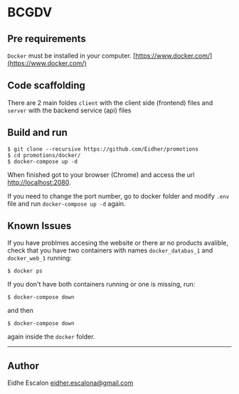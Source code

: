 # BCGDV

## Pre requirements

`Docker` must be installed in your computer. [https://www.docker.com/](https://www.docker.com/)

## Code scaffolding

There are 2 main foldes `client` with the client side (frontend) files and `server` with the backend service (api) files

## Build and run

```shell
$ git clone --recursive https://github.com/Eidher/promotions
$ cd promotions/docker/
$ docker-compose up -d
```

When finished got to your browser (Chrome) and access the url [http://localhost:2080](http://localhost:2080).

If you need to change the port number, go to docker folder and modify `.env` file and run `docker-compose up -d` again.

## Known Issues

If you have problmes accesing the website or there ar no products avalible, check that you have two containers with names `docker_databas_1` and `docker_web_1` running:

```shell
$ docker ps
```

If you don't have both containers running or one is missing, run:

```shell
$ docker-compose down
```

and then

```shell
$ docker-compose down
```

again inside the `docker` folder.

---

## Author

Eidhe Escalon
eidher.escalona@gmail.com
